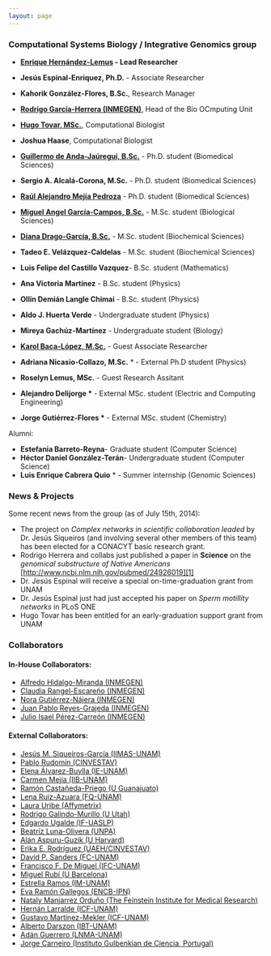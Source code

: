 ```yaml
---
layout: page
---
```


### Computational Systems Biology / Integrative Genomics group

* __[Enrique Hernández-Lemus][G] - Lead Researcher__
* __Jesús Espinal-Enriquez, Ph.D.__  - Associate Researcher
* __Kahorik González-Flores, B.Sc.__, Research Manager

* __[Rodrigo García-Herrera (INMEGEN)][4]__, Head of the Bio OCmputing Unit
* __[Hugo Tovar, MSc.][B]__, Computational Biologist
* __Joshua Haase__, Computational Biologist

* __[Guillermo de Anda-Jaúregui, B.Sc.][D]__ - Ph.D. student (Biomedical Sciences)
* __Sergio A. Alcalá-Corona, M.Sc.__ - Ph.D. student (Biomedical Sciences)
* __[Raúl Alejandro Mejía Pedroza][C]__ - Ph.D. student (Biomedical Sciences)
* __[Miguel Angel García-Campos, B.Sc.][A]__ - M.Sc. student (Biological Sciences)
*  __[Diana Drago-García, B.Sc.][E]__ - M.Sc. student (Biochemical Sciences)
* __Tadeo E. Velázquez-Caldelas__ - M.Sc. student (Biochemical Sciences)
* __Luis Felipe del Castillo Vazquez__- B.Sc. student (Mathematics)
* __Ana Victoria Martínez__ - B.Sc. student (Physics)
* __Ollin Demián Langle Chimai__ - B.Sc. student (Physics)
* __Aldo J. Huerta Verde__  - Undergraduate student (Physics)
* __Mireya Gachúz-Martínez__ - Undergraduate student (Biology)


* __[Karol Baca-López, M.Sc.][F]__  - Guest Associate Researcher
* __Adriana Nicasio-Collazo, M.Sc.__ * - External Ph.D student (Physics)
* __Roselyn Lemus, MSc.__ - Guest Research Assitant
* __Alejandro Delijorge *__   - External MSc. student (Electric and Computing Engineering)
* __Jorge Gutiérrez-Flores *__   - External MSc. student (Chemistry)


Alumni:
* __Estefania Barreto-Reyna__- Graduate student (Computer Science)
* __Héctor Daniel González-Terán__- Undergraduate student (Computer Science)
* __Luis Enrique Cabrera Quio__ * - Summer internship (Genomic Sciences)

### News & Projects

Some recent news from the group (as of July 15th, 2014):

* The project on _Complex networks in scientific collaboration leaded_ by Dr. Jesús Siqueiros (and involving several other members of this team) has been elected for a CONACYT basic research  grant.
* Rodrigo Herrera and collabs just published a paper in __Science__ on the _genomical substructure of Native Americans_
[http://www.ncbi.nlm.nih.gov/pubmed/24926019][1]
* Dr. Jesús Espinal will receive a special on-time-graduation grant from UNAM
* Dr. Jesús Espinal just had just accepted his paper on _Sperm motillity networks_ in PLoS ONE
* Hugo Tovar has been entitled for an early-graduation support grant from UNAM

### Collaborators

#### In-House Collaborators:

* [Alfredo Hidalgo-Miranda (INMEGEN)][3]
* [Claudia Rangel-Escareño (INMEGEN)][2]
* [Nora Gutiérrez-Nájera (INMEGEN)][5]
* [Juan Pablo Reyes-Grajeda (INMEGEN)][6]
* [Julio Isael Pérez-Carreón (INMEGEN)][7]

#### External Collaborators:

* [Jesús M. Siqueiros-García (IIMAS-UNAM)][8]
* [Pablo Rudomín (CINVESTAV)][9]
* [Elena Álvarez-Buylla (IE-UNAM)][10]
* [Carmen Mejía (IIB-UNAM)][11]
* [Ramón Castañeda-Priego (U Guanajuato)][12]
* [Lena Ruiz-Azuara (FQ-UNAM)][13]
* [Laura Uribe (Affymetrix)][14]
* [Rodrigo Galindo-Murillo (U Utah)][15]
* [Edgardo Ugalde (IF-UASLP)][16]
* [Beatríz Luna-Olivera (UNPA)][17]
* [Alán Aspuru-Guzik (U Harvard)][18]
* [Erika E. Rodríguez (UAEH/CINVESTAV)][19]
* [David P. Sanders (FC-UNAM)][20]
* [Francisco F. De Miguel (IFC-UNAM)][21]
* [Miguel Rubí (U Barcelona)][22]
* [Estrella Ramos (IM-UNAM)][23]
* [Eva Ramón Gallegos (ENCB-IPN)][24]
* [Nataly Manjarrez Orduño (The Feinstein Institute for Medical Research)][25]
* [Hernán Larralde (ICF-UNAM)][26]
* [Gustavo Martínez-Mekler (ICF-UNAM)][27]
* [Alberto Darszon (IBT-UNAM)][28]
* [Adán Guerrero (LNMA-UNAM)][29]
* [Jorge Carneiro (Instituto Gulbenkian de Ciencia, Portugal)][30]



[1]: http://www.ncbi.nlm.nih.gov/pubmed/24926019
[2]: http://www.inmegen.gob.mx/es/investigacion/investigadores/curriculum-vitae/?perfil=19
[3]: http://www.inmegen.gob.mx/es/investigacion/investigadores/curriculum-vitae/?perfil=17
[4]: http://www.inmegen.gob.mx/es/investigacion/investigadores/curriculum-vitae/?perfil=235
[5]: http://www.inmegen.gob.mx/es/investigacion/investigadores/curriculum-vitae/?perfil=16
[6]: http://www.inmegen.gob.mx/es/investigacion/investigadores/curriculum-vitae/?perfil=25
[7]: http://www.inmegen.gob.mx/es/investigacion/investigadores/curriculum-vitae/?perfil=223
 
[8]: http://www.iimas.unam.mx/biblioteca/index.php/colaboradors/detalle/1/s
[9]: http://www.fisio.cinvestav.mx/academicos/rudomin/
[10]: http://www.ecologia.unam.mx/ie/academicos/alvarez/alvarez_contacto.htm
[11]: http://www.biomedicas.unam.mx/_administracion/_departamentos/medicina_genomica_toxicologia_ambiental/carmen_mejia.html
[12]: http://www.ifug.ugto.mx/~ramoncp/
[13]: http://www.quimica.unam.mx/ficha_investigador.php?ID=157&tipo=2
[14]: http://www.linkedin.com/pub/laura-uribe/9/608/430
[15]: http://faculty.utah.edu/u0818159-RODRIGO_GALINDO/research/index.hml
[16]: http://www.ifisica.uaslp.mx/~ugalde/
[17]: http://www.unpa.edu.mx/profesores/loma_bonita/beatriz_carely_luna_olivera.html
[18]: http://aspuru.chem.harvard.edu/
[19]: http://www.uaeh.edu.mx/campus/icbi/investigacion/matematicas/curriculums/erika.html
[20]: http://sistemas.fciencias.unam.mx/~dsanders/
[21]: http://www.ifc.unam.mx/investigadores/francisco-f-de-miguel
[22]: http://www.ffn.ub.es/webmrubi/
[23]: http://genomicacomputacional.inmegen.gob.mx/ehernandez/www.iim.unam.mx
[24]: http://biomedbiotec.encb.ipn.mx/doctorado/Eva_Ramon.php
[25]: http://www.feinsteininstitute.org/
[26]: http://www.fis.unam.mx/perfil_ver.php?miembro=29
[27]: http://www.fis.unam.mx/perfil_ver.php?miembro=32
[28]: http://www.ibt.unam.mx/server/PRG.base?tipo:doc,dir:PRG.curriculum,par:darszon
[29]: http://www.ibt.unam.mx/server/PRG.base?tipo:doc,dir:PRG.curriculum,par:adanog
[30]: http://qobweb.igc.gulbenkian.pt/pages/jorge/


[A]: http://csb-ig.github.io//people/angel_campos
[B]: http://csbig.inmegen.gob.mx/people/hugo_tovar/
[C]: http://csbig.inmegen.gob.mx/people/raul_mejia/
[D]: http://csbig.inmegen.gob.mx/people/guillermo_deAndaJ/
[E]: http://csbig.inmegen.gob.mx/people/diana_drago/
[F]: http://csbig.inmegen.gob.mx/people/Karol_BacaLopez/
[G]: http://csbig.inmegen.gob.mx/about/
